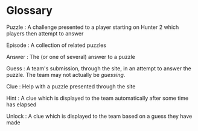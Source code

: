 # Glossary

Puzzle
: A challenge presented to a player starting on Hunter 2 which players then attempt to answer

Episode
: A collection of related puzzles

Answer
: The (or one of several) answer to a puzzle

Guess
: A team's submission, through the site, in an attempt to answer the puzzle. The team may not actually be *guessing*.

Clue
: Help with a puzzle presented through the site

Hint
: A clue which is displayed to the team automatically after some time has elapsed

Unlock
: A clue which is displayed to the team based on a guess they have made
